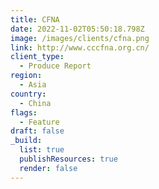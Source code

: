 ```yaml
---
title: CFNA
date: 2022-11-02T05:50:18.798Z
image: /images/clients/cfna.png
link: http://www.cccfna.org.cn/
client_type:
  - Produce Report
region:
  - Asia
country:
  - China
flags:
  - Feature
draft: false
_build:
  list: true
  publishResources: true
  render: false
---
```


